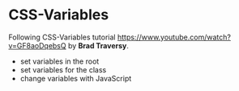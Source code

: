 # CSS-Variables
Following CSS-Variables tutorial https://www.youtube.com/watch?v=GF8aoDqebsQ by **Brad Traversy**.

* set variables in the root
* set variables for the class
* change variables with JavaScript
